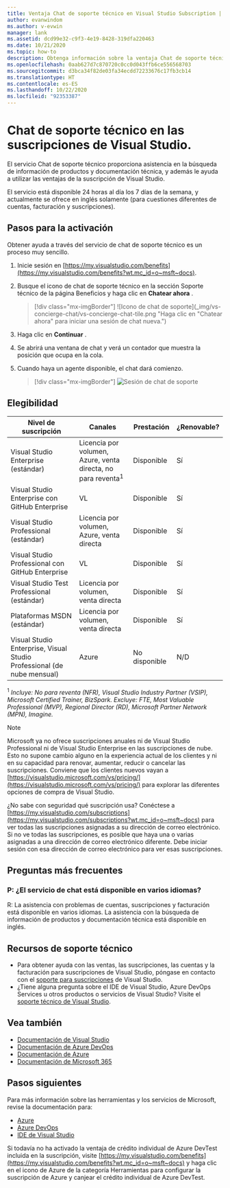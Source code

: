 ```yaml
---
title: Ventaja Chat de soporte técnico en Visual Studio Subscription | Microsoft Docs
author: evanwindom
ms.author: v-evwin
manager: lank
ms.assetid: dcd99e32-c9f3-4e19-8428-319dfa220463
ms.date: 10/21/2020
ms.topic: how-to
description: Obtenga información sobre la ventaja Chat de soporte técnico incluida en las suscripciones de Visual Studio.
ms.openlocfilehash: 0aab627d7c870720c0cc0d043ffb6ce556568703
ms.sourcegitcommit: d3bca34f82de03fa34ecdd72233676c17fb3cb14
ms.translationtype: HT
ms.contentlocale: es-ES
ms.lasthandoff: 10/22/2020
ms.locfileid: "92353387"
---
```

# <a name="concierge-chat-in-visual-studio-subscriptions"></a>Chat de soporte técnico en las suscripciones de Visual Studio.
El servicio Chat de soporte técnico proporciona asistencia en la búsqueda de información de productos y documentación técnica, y además le ayuda a utilizar las ventajas de la suscripción de Visual Studio.

El servicio está disponible 24 horas al día los 7 días de la semana, y actualmente se ofrece en inglés solamente (para cuestiones diferentes de cuentas, facturación y suscripciones).

## <a name="activation-steps"></a>Pasos para la activación
Obtener ayuda a través del servicio de chat de soporte técnico es un proceso muy sencillo.
1. Inicie sesión en [https://my.visualstudio.com/benefits](https://my.visualstudio.com/benefits?wt.mc_id=o~msft~docs).

2. Busque el icono de chat de soporte técnico en la sección Soporte técnico de la página Beneficios y haga clic en **Chatear ahora** .
    > [!div class="mx-imgBorder"]
    > ![Icono de chat de soporte](_img/vs-concierge-chat/vs-concierge-chat-tile.png "Haga clic en "Chatear ahora" para iniciar una sesión de chat nueva.")

3. Haga clic en **Continuar** .

4. Se abrirá una ventana de chat y verá un contador que muestra la posición que ocupa en la cola.

5. Cuando haya un agente disponible, el chat dará comienzo.
    > [!div class="mx-imgBorder"]
    > ![Sesión de chat de soporte](_img/vs-concierge-chat/vs-concierge-chat-session.png "La ventana de sesión de chat aparecerá cuando un agente se una a la sesión.")

## <a name="eligibility"></a>Elegibilidad
| Nivel de suscripción                                                 |     Canales                                            | Prestación                                                          | ¿Renovable?    |
|--------------------------------------------------------------------|---------------------------------------------------------|------------------------------------------------------------------|---------------|
| Visual Studio Enterprise (estándar)   | Licencia por volumen, Azure, venta directa, no para reventa<sup>1</sup> | Disponible       |  Sí          |
| Visual Studio Enterprise con GitHub Enterprise | VL| Disponible       |  Sí          |
| Visual Studio Professional (estándar) | Licencia por volumen, Azure, venta directa                                       | Disponible                                                            |  Sí          |
| Visual Studio Professional con GitHub Enterprise | VL | Disponible                                                            |  Sí          |
| Visual Studio Test Professional (estándar)                         | Licencia por volumen, venta directa                                              | Disponible                                             |  Sí          |
| Plataformas MSDN (estándar)                                          | Licencia por volumen, venta directa                                              | Disponible                                              |  Sí          |
| Visual Studio Enterprise, Visual Studio Professional (de nube mensual) | Azure | No disponible | N/D |

<sup>1</sup>  *Incluye:  No para reventa (NFR), Visual Studio Industry Partner (VSIP), Microsoft Certified Trainer, BizSpark.  Excluye:  FTE, Most Valuable Professional (MVP), Regional Director (RD), Microsoft Partner Network (MPN), Imagine.*

> [!NOTE]
> Microsoft ya no ofrece suscripciones anuales ni de Visual Studio Professional ni de Visual Studio Enterprise en las suscripciones de nube. Esto no supone cambio alguno en la experiencia actual de los clientes y ni en su capacidad para renovar, aumentar, reducir o cancelar las suscripciones. Conviene que los clientes nuevos vayan a [https://visualstudio.microsoft.com/vs/pricing/](https://visualstudio.microsoft.com/vs/pricing/) para explorar las diferentes opciones de compra de Visual Studio.

¿No sabe con seguridad qué suscripción usa?  Conéctese a [https://my.visualstudio.com/subscriptions](https://my.visualstudio.com/subscriptions?wt.mc_id=o~msft~docs) para ver todas las suscripciones asignadas a su dirección de correo electrónico. Si no ve todas las suscripciones, es posible que haya una o varias asignadas a una dirección de correo electrónico diferente.  Debe iniciar sesión con esa dirección de correo electrónico para ver esas suscripciones.

## <a name="frequently-asked-questions"></a>Preguntas más frecuentes
### <a name="q--is-the-chat-service-available-in-multiple-languages"></a>P:  ¿El servicio de chat está disponible en varios idiomas?
   R: La asistencia con problemas de cuentas, suscripciones y facturación está disponible en varios idiomas.  La asistencia con la búsqueda de información de productos y documentación técnica está disponible en inglés.

## <a name="support-resources"></a>Recursos de soporte técnico
- Para obtener ayuda con las ventas, las suscripciones, las cuentas y la facturación para suscripciones de Visual Studio, póngase en contacto con el [soporte para suscripciones](https://visualstudio.microsoft.com/subscriptions/support/) de Visual Studio.
- ¿Tiene alguna pregunta sobre el IDE de Visual Studio, Azure DevOps Services u otros productos o servicios de Visual Studio?  Visite el [soporte técnico de Visual Studio](https://visualstudio.microsoft.com/support/).

## <a name="see-also"></a>Vea también
- [Documentación de Visual Studio](/visualstudio/)
- [Documentación de Azure DevOps](/azure/devops/)
- [Documentación de Azure](/azure/)
- [Documentación de Microsoft 365](/microsoft-365/)

## <a name="next-steps"></a>Pasos siguientes
Para más información sobre las herramientas y los servicios de Microsoft, revise la documentación para:
- [Azure](/azure/)
- [Azure DevOps](/azure/devops/)
- [IDE de Visual Studio](/visualstudio/)

Si todavía no ha activado la ventaja de crédito individual de Azure DevTest incluida en la suscripción, visite [https://my.visualstudio.com/benefits](https://my.visualstudio.com/benefits?wt.mc_id=o~msft~docs) y haga clic en el icono de Azure de la categoría Herramientas para configurar la suscripción de Azure y canjear el crédito individual de Azure DevTest.